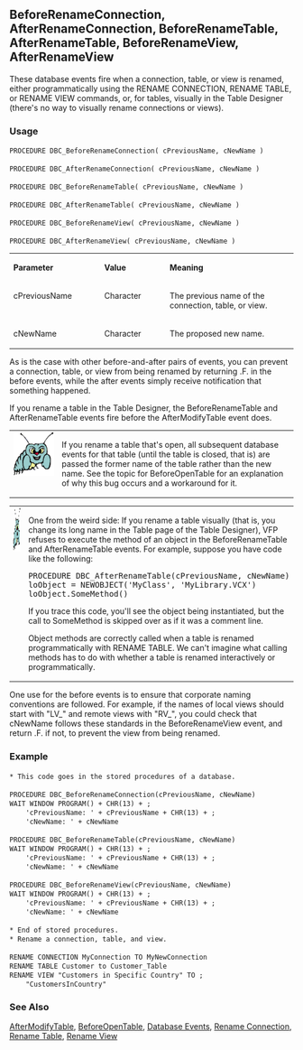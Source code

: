## BeforeRenameConnection, AfterRenameConnection, BeforeRenameTable, AfterRenameTable, BeforeRenameView, AfterRenameView

These database events fire when a connection, table, or view is renamed, either programmatically using the RENAME CONNECTION, RENAME TABLE, or RENAME VIEW commands, or, for tables, visually in the Table Designer (there's no way to visually rename connections or views).

### Usage

```foxpro
PROCEDURE DBC_BeforeRenameConnection( cPreviousName, cNewName )

PROCEDURE DBC_AfterRenameConnection( cPreviousName, cNewName )

PROCEDURE DBC_BeforeRenameTable( cPreviousName, cNewName )

PROCEDURE DBC_AfterRenameTable( cPreviousName, cNewName )

PROCEDURE DBC_BeforeRenameView( cPreviousName, cNewName )

PROCEDURE DBC_AfterRenameView( cPreviousName, cNewName )
```
<table>
<tr>
  <td width="32%" valign="top">
  <p><b>Parameter</b></p>
  </td>
  <td width=23% valign=top>
  <p><b>Value</b></p>
  </td>
  <td width=45% valign=top>
  <p><b>Meaning</b></p>
  </td>
 </tr>
<tr>
  <td width="32%" valign="top">
  <p>cPreviousName</p>
  </td>
  <td width=23% valign=top>
  <p>Character</p>
  </td>
  <td width=45% valign=top>
  <p>The previous name of the connection, table, or view.</p>
  </td>
 </tr>
<tr>
  <td width="32%" valign="top">
  <p>cNewName</p>
  </td>
  <td width=23% valign=top>
  <p>Character</p>
  </td>
  <td width=45% valign=top>
  <p>The proposed new name.</p>
  </td>
 </tr>
</table>

As is the case with other before-and-after pairs of events, you can prevent a connection, table, or view from being renamed by returning .F. in the before events, while the after events simply receive notification that something happened.

If you rename a table in the Table Designer, the BeforeRenameTable and AfterRenameTable events fire before the AfterModifyTable event does.

<table>
<tr>
  <td width="17%" valign="top">
<img width="95" height="78" src="bug.gif">
  </td>
  <td width=83%>
  <p>If you rename a table that's open, all subsequent database events for that table (until the table is closed, that is) are passed the former name of the table rather than the new name. See the topic for BeforeOpenTable for an explanation of why this bug occurs and a workaround for it.</p>
  </td>
 </tr>
</table>

<table>
<tr>
  <td width="17%" valign="top">
<img width="95" height="78" src="bug.gif">
  </td>
  <td width=83%>
  <p>One from the weird side: If you rename a table visually (that is, you change its long name in the Table page of the Table Designer), VFP refuses to execute the method of an object in the BeforeRenameTable and AfterRenameTable events. For example, suppose you have code like the following:</p>
<pre>PROCEDURE DBC_AfterRenameTable(cPreviousName, cNewName)
loObject = NEWOBJECT('MyClass', 'MyLibrary.VCX')
loObject.SomeMethod()</pre>
  <p>If you trace this code, you'll see the object being instantiated, but the call to SomeMethod is skipped over as if it was a comment line.</p>
  <p>Object methods are correctly called when a table is renamed programmatically with RENAME TABLE. We can't imagine what calling methods has to do with whether a table is renamed interactively or programmatically.</p>
  </td>
 </tr>
</table>

One use for the before events is to ensure that corporate naming conventions are followed. For example, if the names of local views should start with "LV_" and remote views with "RV_", you could check that cNewName follows these standards in the BeforeRenameView event, and return .F. if not, to prevent the view from being renamed.

### Example

```foxpro
* This code goes in the stored procedures of a database.

PROCEDURE DBC_BeforeRenameConnection(cPreviousName, cNewName)
WAIT WINDOW PROGRAM() + CHR(13) + ;
    'cPreviousName: ' + cPreviousName + CHR(13) + ;
    'cNewName: ' + cNewName

PROCEDURE DBC_BeforeRenameTable(cPreviousName, cNewName)
WAIT WINDOW PROGRAM() + CHR(13) + ;
    'cPreviousName: ' + cPreviousName + CHR(13) + ;
    'cNewName: ' + cNewName

PROCEDURE DBC_BeforeRenameView(cPreviousName, cNewName)
WAIT WINDOW PROGRAM() + CHR(13) + ;
    'cPreviousName: ' + cPreviousName + CHR(13) + ;
    'cNewName: ' + cNewName

* End of stored procedures.
* Rename a connection, table, and view.

RENAME CONNECTION MyConnection TO MyNewConnection
RENAME TABLE Customer to Customer_Table
RENAME VIEW "Customers in Specific Country" TO ;
    "CustomersInCountry"
```
### See Also

[AfterModifyTable](s4g849.md), [BeforeOpenTable](s4g851.md), [Database Events](s4g900.md), [Rename Connection](s4g344.md), [Rename Table](s4g620.md), [Rename View](s4g606.md)